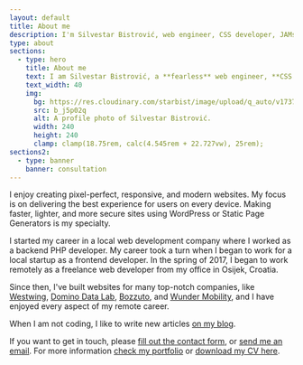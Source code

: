 ```yaml
---
layout: default
title: About me
description: I'm Silvestar Bistrović, web engineer, CSS developer, JAMstack enthusiast, WordPress theme specialist, author of UI Dev Newsletter, and founder of CSS Auditors.
type: about
sections:
  - type: hero
    title: About me
    text: I am Silvestar Bistrović, a **fearless** web engineer, **CSS developer**, JAMstack enthusiast, WordPress theme specialist, author of the [UI Dev Newsletter](/side-projects/ui-dev-newsletter/), and founder of [CSS Auditors](https://css-auditors.com/).
    text_width: 40
    img:
      bg: https://res.cloudinary.com/starbist/image/upload/q_auto/v1737446172/office1_zeigdx.jpg
      src: b_j5p02q
      alt: A profile photo of Silvestar Bistrović.
      width: 240
      height: 240
      clamp: clamp(18.75rem, calc(4.545rem + 22.727vw), 25rem);
sections2:
  - type: banner
    banner: consultation
---
```


I enjoy creating pixel-perfect, responsive, and modern websites. My focus is on delivering the best experience for users on every device. Making faster, lighter, and more secure sites using WordPress or Static Page Generators is my specialty.

I started my career in a local web development company where I worked as a backend PHP developer. My career took a turn when I began to work for a local startup as a frontend developer. In the spring of 2017, I began to work remotely as a freelance web developer from my office in Osijek, Croatia.

Since then, I've built websites for many top-notch companies, like [Westwing](https://www.westwing.com/), [Domino Data Lab](https://domino.ai/), [Bozzuto](https://www.bozzuto.com/), and [Wunder Mobility](https://www.wundermobility.com/), and I have enjoyed every aspect of my remote career.

When I am not coding, I like to write new articles [on my blog](/articles/).

If you want to get in touch, please [fill out the contact form](/contact/), or [send me an email](mailto:me@silvestar.codes).
For more information [check my portfolio](/portfolio/) or [download my CV here](/silvestar-bistrovic-cv.pdf).
